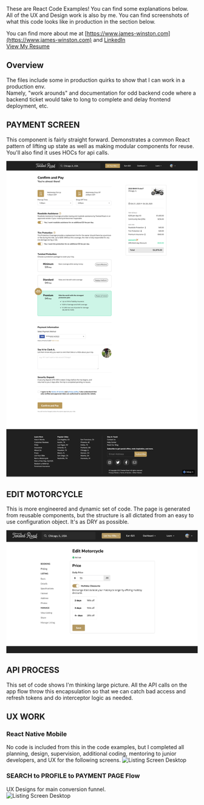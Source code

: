 These are React Code Examples! You can find some explanations below.<br />
All of the UX and Design work is also by me. 
You can find screenshots of what this code looks like in production in the section below.<br />

You can find more about me at [https://www.james-winston.com](https://www.james-winston.com) and [LinkedIn](www.linkedin.com/in/james-winston-1b2ab324)<br />
[View My Resume](images/winston-resume.pdf)<br />

## Overview
The files include some in production quirks to show that I can work in a production env.<br />
Namely, "work arounds" and documentation for odd backend code where a backend ticket would take to long to complete and delay frontend deployment, etc.<br />

## PAYMENT SCREEN
This component is fairly straight forward. Demonstrates a common React pattern of lifting up state as well as making modular components for reuse. You'll also find it uses HOCs for api calls.<br />

![Payment Screen Desktop](images/paymentScreenFull.png)

## EDIT MOTORCYCLE
This is more engineered and dynamic set of code. The page is generated from reusable components, but the structure is all dictated from an easy to use configuration object. It's as DRY as possible.<br />

![Listing Screen Desktop](images/editMotorcycle.png)

## API PROCESS
This set of code shows I'm thinking large picture. All the API calls on the app flow throw this encapsulation so that we can catch bad access and refresh tokens and do interceptor logic as needed.<br />

## UX WORK

### React Native Mobile
No code is included from this in the code examples, but I completed all planning, design, supervision, additional coding, mentoring to junior developers, and UX for the following screens.
![Listing Screen Desktop](images/reactNative.png)

### SEARCH to PROFILE to PAYMENT PAGE Flow
UX Designs for main conversion funnel.<br />
![Listing Screen Desktop](images/mainFunnel.png)





